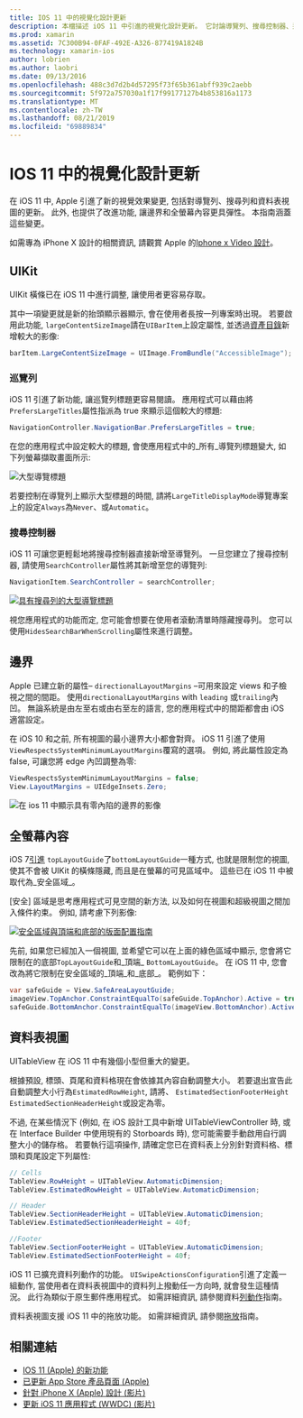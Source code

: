 ```yaml
---
title: IOS 11 中的視覺化設計更新
description: 本檔描述 iOS 11 中引進的視覺化設計更新。 它討論導覽列、搜尋控制器、邊界、全螢幕內容和表格視圖的變更。
ms.prod: xamarin
ms.assetid: 7C300B94-0FAF-492E-A326-877419A1824B
ms.technology: xamarin-ios
author: lobrien
ms.author: laobri
ms.date: 09/13/2016
ms.openlocfilehash: 488c3d7d2b4d57295f73f65b361abff939c2aebb
ms.sourcegitcommit: 5f972a757030a1f17f99177127b4b853816a1173
ms.translationtype: MT
ms.contentlocale: zh-TW
ms.lasthandoff: 08/21/2019
ms.locfileid: "69889834"
---
```

# <a name="visual-design-updates-in-ios-11"></a>IOS 11 中的視覺化設計更新

在 iOS 11 中, Apple 引進了新的視覺效果變更, 包括對導覽列、搜尋列和資料表視圖的更新。 此外, 也提供了改進功能, 讓邊界和全螢幕內容更具彈性。 本指南涵蓋這些變更。 

如需專為 iPhone X 設計的相關資訊, 請觀賞 Apple 的[Iphone x Video 設計](https://developer.apple.com/videos/play/fall2017/801/)。

## <a name="uikit"></a>UIKit

UIKit 橫條已在 iOS 11 中進行調整, 讓使用者更容易存取。

其中一項變更就是新的抬頭顯示器顯示, 會在使用者長按一列專案時出現。 若要啟用此功能, `largeContentSizeImage`請在`UIBarItem`上設定屬性, 並透過[資產目錄](~/ios/app-fundamentals/images-icons/displaying-an-image.md)新增較大的影像:

```csharp
barItem.LargeContentSizeImage = UIImage.FromBundle("AccessibleImage");
```

### <a name="navigation-bar"></a>巡覽列
iOS 11 引進了新功能, 讓巡覽列標題更容易閱讀。 應用程式可以藉由將`PrefersLargeTitles`屬性指派為 true 來顯示這個較大的標題:

```csharp
NavigationController.NavigationBar.PrefersLargeTitles = true;
```

在您的應用程式中設定較大的標題, 會使應用程式中的_所有_導覽列標題變大, 如下列螢幕擷取畫面所示:

![大型導覽標題](visual-design-images/image7.png)

若要控制在導覽列上顯示大型標題的時間, 請將`LargeTitleDisplayMode`導覽專案上的設定`Always`為`Never`、或`Automatic`。

### <a name="search-controller"></a>搜尋控制器

iOS 11 可讓您更輕鬆地將搜尋控制器直接新增至導覽列。 一旦您建立了搜尋控制器, 請使用`SearchController`屬性將其新增至您的導覽列:

```csharp
NavigationItem.SearchController = searchController;
```

[![具有搜尋列的大型導覽標題](visual-design-images/image8-sml.png)](visual-design-images/image8-sml.png#lightbox)

視您應用程式的功能而定, 您可能會想要在使用者滾動清單時隱藏搜尋列。 您可以使用`HidesSearchBarWhenScrolling`屬性來進行調整。

## <a name="margins"></a>邊界

Apple 已建立新的屬性– `directionalLayoutMargins` –可用來設定 views 和子檢視之間的間距。 使用`directionalLayoutMargins` with `leading` 或`trailing`內凹。 無論系統是由左至右或由右至左的語言, 您的應用程式中的間距都會由 iOS 適當設定。

在 iOS 10 和之前, 所有視圖的最小邊界大小都會對齊。 iOS 11 引進了使用`ViewRespectsSystemMinimumLayoutMargins`覆寫的選項。 例如, 將此屬性設定為 false, 可讓您將 edge 內凹調整為零:

```csharp
ViewRespectsSystemMinimumLayoutMargins = false;
View.LayoutMargins = UIEdgeInsets.Zero;
```

![在 ios 11 中顯示具有零內陷的邊界的影像](visual-design-images/image9.png)

<a name="fullscreen" />

## <a name="full-screen-content"></a>全螢幕內容

iOS 7[引進](~/ios/platform/introduction-to-ios7/ios7-ui.md#fullscreen) `topLayoutGuide`了`bottomLayoutGuide`一種方式, 也就是限制您的視圖, 使其不會被 UIKit 的橫條隱藏, 而且是在螢幕的可見區域中。 這些已在 iOS 11 中被取代為_安全區域_。

[安全] 區域是思考應用程式可見空間的新方法, 以及如何在視圖和超級視圖之間加入條件約束。 例如, 請考慮下列影像:

[![安全區域與頂端和底部的版面配置指南](visual-design-images/image10-sml.png)](visual-design-images/image10.png#lightbox)

先前, 如果您已經加入一個視圖, 並希望它可以在上面的綠色區域中顯示, 您會將它限制在的底部`TopLayoutGuide`和_頂端_ `BottomLayoutGuide`。 在 iOS 11 中, 您會改為將它限制在安全區域的_頂端_和_底部_。 範例如下：

```csharp
var safeGuide = View.SafeAreaLayoutGuide;
imageView.TopAnchor.ConstraintEqualTo(safeGuide.TopAnchor).Active = true;
safeGuide.BottomAnchor.ConstraintEqualTo(imageView.BottomAnchor).Active = true;
```

## <a name="table-view"></a>資料表視圖

UITableView 在 iOS 11 中有幾個小型但重大的變更。

根據預設, 標頭、頁尾和資料格現在會依據其內容自動調整大小。 若要退出宣告此自動調整大小行為`EstimatedRowHeight`, 請將、 `EstimatedSectionFooterHeight` `EstimatedSectionHeaderHeight`或設定為零。

不過, 在某些情況下 (例如, 在 iOS 設計工具中新增 UITableViewController 時, 或在 Interface Builder 中使用現有的 Storboards 時), 您可能需要手動啟用自行調整大小的儲存格。 若要執行這項操作, 請確定您已在資料表上分別針對資料格、標頭和頁尾設定下列屬性:

```csharp
// Cells
TableView.RowHeight = UITableView.AutomaticDimension;
TableView.EstimatedRowHeight = UITableView.AutomaticDimension;

// Header
TableView.SectionHeaderHeight = UITableView.AutomaticDimension;
TableView.EstimatedSectionHeaderHeight = 40f;

//Footer
TableView.SectionFooterHeight = UITableView.AutomaticDimension;
TableView.EstimatedSectionFooterHeight = 40f;

```

iOS 11 已擴充資料列動作的功能。 `UISwipeActionsConfiguration`引進了定義一組動作, 當使用者在資料表視圖中的資料列上撥動任一方向時, 就會發生這種情況。 此行為類似于原生郵件應用程式。 如需詳細資訊, 請參閱資料[列動作](~/ios/user-interface/controls/tables/row-action.md)指南。

資料表視圖支援 iOS 11 中的拖放功能。 如需詳細資訊, 請參閱[拖放](~/ios/platform/introduction-to-ios11/drag-and-drop.md#uitableview)指南。


## <a name="related-links"></a>相關連結

- [IOS 11 (Apple) 的新功能](https://developer.apple.com/ios/)
- [已更新 App Store 產品頁面 (Apple)](https://developer.apple.com/app-store/product-page/)
- [針對 iPhone X (Apple) 設計 (影片)](https://developer.apple.com/videos/play/fall2017/801/)
- [更新 iOS 11 應用程式 (WWDC) (影片)](https://developer.apple.com/videos/play/wwdc2017/204/)

